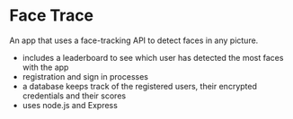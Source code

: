 # Face Trace

An app that uses a face-tracking API to detect faces in any picture. 
- includes a leaderboard to see which user has detected the most faces with the app
- registration and sign in processes
- a database keeps track of the registered users, their encrypted credentials and their scores 
- uses node.js and Express
